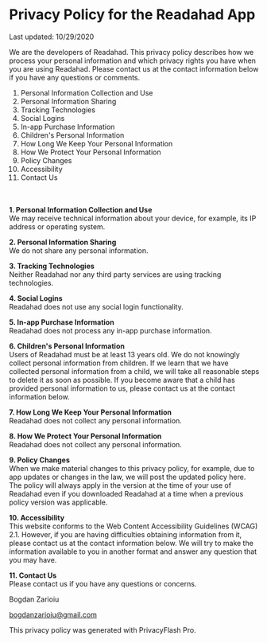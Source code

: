 
# Privacy Policy for the Readahad App


Last updated: 10/29/2020

We are the developers of Readahad. This privacy policy describes how we process your personal information and which privacy rights you have when you are using Readahad. Please contact us at the contact information below if you have any questions or comments.

 1. Personal Information Collection and Use</br>
 2. Personal Information Sharing</br>
 3. Tracking Technologies</br>
 4. Social Logins</br>
 5. In-app Purchase Information</br>
 6. Children's Personal Information</br>
 7. How Long We Keep Your Personal Information</br>
 8. How We Protect Your Personal Information</br>
 9. Policy Changes</br>
 10. Accessibility</br>
 11. Contact Us</br></br></br>

**1. Personal Information Collection and Use**</br>
We may receive technical information about your device, for example, its IP address or operating system.


**2. Personal Information Sharing**</br>
We do not share any personal information.


**3. Tracking Technologies**</br>
Neither Readahad nor any third party services are using tracking technologies.

**4. Social Logins**</br>
Readahad does not use any social login functionality.


**5. In-app Purchase Information**</br>
Readahad does not process any in-app purchase information.


**6. Children's Personal Information**</br>
Users of Readahad must be at least 13 years old. We do not knowingly collect personal information from children. If we learn that we have collected personal information from a child, we will take all reasonable steps to delete it as soon as possible. If you become aware that a child has provided personal information to us, please contact us at the contact information below.

**7. How Long We Keep Your Personal Information**</br>
Readahad does not collect any personal information.


**8. How We Protect Your Personal Information**</br>
Readahad does not collect any personal information.


**9. Policy Changes**</br>
When we make material changes to this privacy policy, for example, due to app updates or changes in the law, we will post the updated policy here. The policy will always apply in the version at the time of your use of Readahad even if you downloaded Readahad at a time when a previous policy version was applicable.


**10. Accessibility**</br>
This website conforms to the Web Content Accessibility Guidelines (WCAG) 2.1. However, if you are having difficulties obtaining information from it, please contact us at the contact information below. We will try to make the information available to you in another format and answer any question that you may have.


**11. Contact Us**</br>
Please contact us if you have any questions or concerns.

Bogdan Zarioiu</br>

bogdanzarioiu@gmail.com</br>

This privacy policy was generated with PrivacyFlash Pro.
